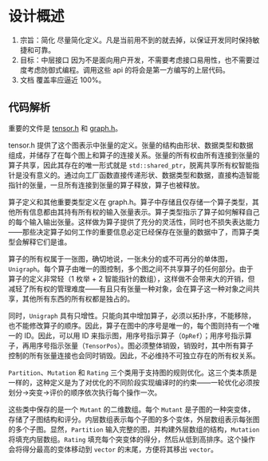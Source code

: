﻿# 设计概述

1. 宗旨：简化
   尽量简化定义。凡是当前用不到的就去掉，以保证开发同时保持敏捷和可靠。
2. 目标：中层接口
   因为不是面向用户开发，不需要考虑接口易用性，也不需要过度考虑防御式编程。调用这些 api 的将会是第一方编写的上层代码。
3. 文档
   覆盖率应逼近 100%。

## 代码解析

重要的文件是 [tensor.h](src/tensor.h) 和 [graph.h](src/graph.h)。

tensor.h 提供了这个图表示中张量的定义。张量的结构由形状、数据类型和数据组成，并储存了在每个图上和算子的连接关系。张量的所有权由所有连接到张量的算子共享，因此其存在的唯一形式就是 `std::shared_ptr`，脱离共享所有权智能指针是没有意义的。通过向工厂函数直接传递形状、数据类型和数据，直接构造智能指针的张量，一旦所有连接到张量的算子释放，算子也被释放。

算子定义和其他重要类型定义在 graph.h。算子中存储且仅存储一个算子类型，其他所有信息都由其持有所有权的输入张量表示。算子类型指示了算子如何解释自己的每个输入输出张量。这样做为算子提供了充分的灵活性，同时也不损失表达能力——那些决定算子如何工作的重要信息必定已经保存在张量的数据中了，而算子类型会解释它们是谁。

算子的所有权属于一张图，确切地说，一张未分的或不可再分的单体图，`Unigraph`。每个算子由唯一的图控制，多个图之间不共享算子的任何部分。由于算子的定义非常轻（1 枚举 + 2 智能指针的数组），这样做不会带来大的开销，但减轻了所有权的管理难度——有且只有张量一种对象，会在算子这一种对象之间共享，其他所有东西的所有权都是独占的。

同时，`Unigraph` 具有只增性。只能向其中增加算子，必须以拓扑序，不能移除，也不能修改算子的顺序。因此，算子在图中的序号是唯一的，每个图则持有一个唯一的 ID。因此，可以用 ID 来指示图，用序号指示算子（`OpRef`）；用序号指示算子，再用序号指示张量（`TensorPos`）。图必须整体销毁，销毁时，其中所有算子控制的所有张量连接也会同时销毁。因此，不必维持不可独立存在的所有权关系。

`Partition`、`Mutation` 和 `Rating` 三个类用于支持图的规则优化。这三个类本质是一样的，这种定义是为了对优化的不同阶段实现编译时的约束——一轮优化必须按划分→突变→评价的顺序依次执行每个操作一次。

这些类中保存的是一个 `Mutant` 的二维数组。每个 `Mutant` 是子图的一种突变体，存储了子图结构和评分。内层数组表示每个子图的多个变体，外层数组表示每张图的多个子图。显然，`Partition` 输入完整的图，并构建外层数组的结构，`Mutation` 将填充内层数组。`Rating` 填充每个突变体的得分，然后从低到高排序。这个操作会将得分最高的变体移动到 `vector` 的末尾，方便将其移出 `vector`。
